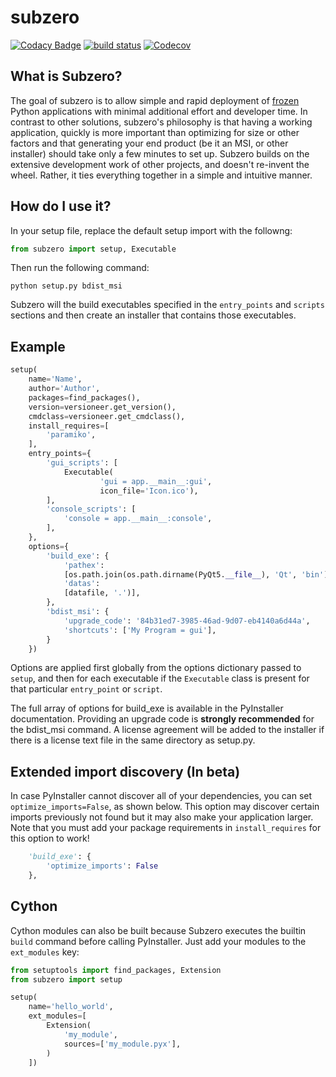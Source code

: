 # subzero

[![Codacy Badge][6]][7]
[![build status][2]][3]
[![Codecov][5]][4]

## What is Subzero?

The goal of subzero is to allow simple and rapid deployment of [frozen][1] Python applications with minimal
additional effort and developer time. In contrast to other solutions, subzero's philosophy is that having a 
working application, quickly is more important than optimizing for size or other factors and that generating
your end product (be it an MSI, or other installer) should take only a few minutes to set up. Subzero builds
on the extensive development work of other projects, and doesn't re-invent the wheel. Rather, it ties everything
together in a simple and intuitive manner.

## How do I use it?

In your setup file, replace the default setup import with the followng:

```python
from subzero import setup, Executable
```

Then run the following command:

    python setup.py bdist_msi

Subzero will the build executables specified in the `entry_points` and `scripts` sections and 
then create an installer that contains those executables.

## Example

```python
setup(
    name='Name',
    author='Author',
    packages=find_packages(),
    version=versioneer.get_version(),
    cmdclass=versioneer.get_cmdclass(),
    install_requires=[
        'paramiko',
    ],
    entry_points={
        'gui_scripts': [
            Executable(
                    'gui = app.__main__:gui',
                    icon_file='Icon.ico'),
        ],
        'console_scripts': [
            'console = app.__main__:console',
        ],
    },
    options={
        'build_exe': {
            'pathex':
            [os.path.join(os.path.dirname(PyQt5.__file__), 'Qt', 'bin')],
            'datas':
            [datafile, '.')],
        },
        'bdist_msi': {
            'upgrade_code': '84b31ed7-3985-46ad-9d07-eb4140a6d44a',
            'shortcuts': ['My Program = gui'],
        }
    })
```

Options are applied first globally from the options dictionary passed to `setup`, and then for each executable
if the `Executable` class is present for that particular `entry_point` or `script`.

The full array of options for build_exe is available in the PyInstaller documentation. Providing an upgrade code is
**strongly recommended** for the bdist_msi command. A license agreement will be added to the installer if there is 
a license text file in the same directory as setup.py.

## Extended import discovery (In beta)

In case PyInstaller cannot discover all of your dependencies, you can set `optimize_imports=False`, as shown below.
This option may discover certain imports previously not found but it may also make your application larger. Note that
you must add your package requirements in `install_requires` for this option to work!

```python
    'build_exe': {
        'optimize_imports': False
    },
```

## Cython

Cython modules can also be built because Subzero executes the builtin `build` command before calling 
PyInstaller. Just add your modules to the `ext_modules` key:

```python
from setuptools import find_packages, Extension
from subzero import setup

setup(
    name='hello_world',
    ext_modules=[
        Extension(
            'my_module',
            sources=['my_module.pyx'],
        )
    ])
```


[1]: http://docs.python-guide.org/en/latest/shipping/freezing/
[2]: https://ci.appveyor.com/api/projects/status/github/xoviat/subzero?branch=master&svg=true
[3]: https://ci.appveyor.com/project/xoviat/pyinstaller-utils
[4]: https://codecov.io/gh/xoviat/subzero
[5]: https://img.shields.io/codecov/c/github/xoviat/subzero.svg?style=flat
[6]: https://api.codacy.com/project/badge/Grade/1568bcb5178b4e4d80dae7840df03f08
[7]: https://www.codacy.com/app/pywin32/subzero?utm_source=github.com&utm_medium=referral&utm_content=xoviat/subzero&utm_campaign=badger
